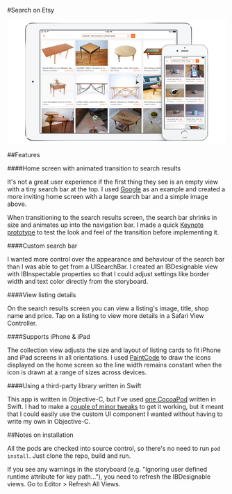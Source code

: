#Search on Etsy

![Search on Etsy screenshots](Resources/screenshots.png)

##Features

####Home screen with animated transition to search results

It's not a great user experience if the first thing they see is an empty view with a tiny search bar at the top. I used [Google](https://www.google.com) as an example and created a more inviting home screen with a large search bar and a simple image above.

When transitioning to the search results screen, the search bar shrinks in size and animates up into the navigation bar. I made a quick [Keynote prototype](Resources/keynote-prototype.m4v) to test the look and feel of the transition before implementing it.

####Custom search bar

I wanted more control over the appearance and behaviour of the search bar than I was able to get from a UISearchBar. I created an IBDesignable view with IBInspectable properties so that I could adjust settings like border width and text color directly from the storyboard.

####View listing details

On the search results screen you can view a listing's image, title, shop name and price. Tap on a listing to view more details in a Safari View Controller.

####Supports iPhone & iPad

The collection view adjusts the size and layout of listing cards to fit iPhone and iPad screens in all orientations. I used [PaintCode](http://www.paintcodeapp.com/) to draw the icons displayed on the home screen so the line width remains constant when the icon is drawn at a range of sizes across devices.

####Using a third-party library written in Swift

This app is written in Objective-C, but I've used [one CocoaPod](https://github.com/ninjaprox/NVActivityIndicatorView) written in Swift. I had to make a [couple of minor tweaks](https://github.com/stephsharp/NVActivityIndicatorView/commits/objc-fixes) to get it working, but it meant that I could easily use the custom UI component I wanted without having to write my own in Objective-C.

##Notes on installation

All the pods are checked into source control, so there's no need to run `pod install`. Just clone the repo, build and run.

If you see any warnings in the storyboard (e.g. "Ignoring user defined runtime attribute for key path..."), you need to refresh the IBDesignable views. Go to Editor > Refresh All Views.
